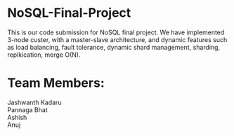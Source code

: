 # NoSQL-Final-Project
This is our code submission for NoSQL final project. We have implemented 3-node custer, with a master-slave architecture, and dynamic features such as load balancing, fault tolerance, dynamic shard management, sharding, replkication, merge O(N). 

# Team Members:
Jashwanth Kadaru </br>
Pannaga Bhat </br>
Ashish </br>
Anuj </br>
  
